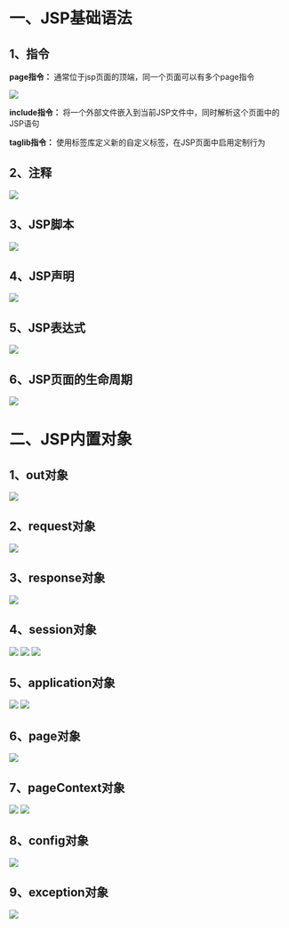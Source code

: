 # 一、JSP基础语法
## 1、指令
**page指令：** 通常位于jsp页面的顶端，同一个页面可以有多个page指令

![](http://m.qpic.cn/psb?/V12X9A3m33wlIQ/H20MRZhmHGyx2Cn*5yz*IX99q3GRhIldbxxrPA1JyyM!/b/dAsBAAAAAAAA&bo=GgNmARoDZgEDByI!&rf=viewer_4)

**include指令：** 将一个外部文件嵌入到当前JSP文件中，同时解析这个页面中的JSP语句

**taglib指令：** 使用标签库定义新的自定义标签，在JSP页面中启用定制行为

## 2、注释
![](http://m.qpic.cn/psb?/V12X9A3m33wlIQ/GrDELDNDHPQJov7DtUzAEf6k0BaGUlStaAClsK*E5jc!/b/dDABAAAAAAAA&bo=IwOzAQAAAAADB7A!&rf=viewer_4)

## 3、JSP脚本
![](http://m.qpic.cn/psb?/V12X9A3m33wlIQ/z2LNUrmzpOFIB0RgZQz8Y5snmF96mIu0bMgOaZcXTYs!/b/dFQBAAAAAAAA&bo=7gKaAAAAAAADB1Q!&rf=viewer_4)

## 4、JSP声明
![](http://m.qpic.cn/psb?/V12X9A3m33wlIQ/Rq8YxmsHLwy8uv.zC33WgvFtkznOspvoMUT6yEt6DKA!/b/dDUBAAAAAAAA&bo=7AKRAAAAAAADB10!&rf=viewer_4)

## 5、JSP表达式
![](http://m.qpic.cn/psb?/V12X9A3m33wlIQ/pDCqtLvlic.ZYUAl3qoqA4bQXOzT3qkBUv3pzvxjvqU!/b/dFIBAAAAAAAA&bo=7QKYAAAAAAADB1U!&rf=viewer_4)

## 6、JSP页面的生命周期
![](http://m.qpic.cn/psb?/V12X9A3m33wlIQ/DuEOfjqOoXp7VWcXVV2O68642BXMTNFkmS7r9IDsM68!/b/dDEBAAAAAAAA&bo=lANkAQAAAAADB9A!&rf=viewer_4)

# 二、JSP内置对象
## 1、out对象
![](http://m.qpic.cn/psb?/V12X9A3m33wlIQ/9IQSfPXbp.OpLQV44mG7QJxm6JDsSU6CUWwBxJZoy8Y!/b/dFQBAAAAAAAA&bo=2gWAAiAGngIDCcs!&rf=viewer_4)

## 2、request对象
![](http://m.qpic.cn/psb?/V12X9A3m33wlIQ/QvAe777ofQVUD.C68axFXMhhNd7Fdke350VJiALlqx4!/b/dFMBAAAAAAAA&bo=QAYuAgAAAAADB0g!&rf=viewer_4)

## 3、response对象
![](http://m.qpic.cn/psb?/V12X9A3m33wlIQ/EtUjdgyjN8JrBJsxYXQIlenh10sXt7CIijU8Asin0t0!/b/dC4BAAAAAAAA&bo=MAYaAjAGGgIDCSw!&rf=viewer_4)

## 4、session对象
![](http://m.qpic.cn/psb?/V12X9A3m33wlIQ/dF41KeZynrhvmmjUH6KawnGXKUO**Tz43Dt*MrxiI7E!/b/dC8BAAAAAAAA&bo=SwZrAQAAAAADBwU!&rf=viewer_4)
![](http://m.qpic.cn/psb?/V12X9A3m33wlIQ/NXHx0L0yqO95ygoxO*D5fkB5DHp52kuLGr*YzfRKa0A!/b/dFIBAAAAAAAA&bo=SQZSAgAAAAADBz0!&rf=viewer_4)
![](http://m.qpic.cn/psb?/V12X9A3m33wlIQ/hpN6HU0gXk0s8kFq5mQfBocVBQVgYVHzgsznQzNc.rs!/b/dDUBAAAAAAAA&bo=pAazAgAAAAADBzE!&rf=viewer_4)

## 5、application对象
![](http://m.qpic.cn/psb?/V12X9A3m33wlIQ/BC3WXtd2Uq9CaQ68Ti4yYIcRY6VeCkeLO1sGY1AdWW4!/b/dDUBAAAAAAAA&bo=KwaLAQAAAAADB4U!&rf=viewer_4)
![](http://m.qpic.cn/psb?/V12X9A3m33wlIQ/xlq3*zeCvLbCepoUR51txW*qZMdRKl78AupzDiCzVrU!/b/dDABAAAAAAAA&bo=rQXSAQAAAAADB1k!&rf=viewer_4)

## 6、page对象
![](http://m.qpic.cn/psb?/V12X9A3m33wlIQ/vCIJlh5LYmbetzjAyQQUT5JRehmDnyl7rJNK6gugaFM!/b/dFIBAAAAAAAA&bo=RgaeAgAAAAADB*4!&rf=viewer_4)

## 7、pageContext对象
![](http://m.qpic.cn/psb?/V12X9A3m33wlIQ/KbwDzWutrOghJq97q7sCS2gG2xQPDvNGaNlwdoqEXIY!/b/dDIBAAAAAAAA&bo=gwUOAQAAAAADB6s!&rf=viewer_4)
![](http://m.qpic.cn/psb?/V12X9A3m33wlIQ/TV5fvgZLx7ewl6p2Zfzq6E6s657wDkbll7TXKbeC7bY!/b/dFMBAAAAAAAA&bo=KQZ8AgAAAAADB3M!&rf=viewer_4)

## 8、config对象
![](http://m.qpic.cn/psb?/V12X9A3m33wlIQ/b8RLPam84kUldXGx9rWe7H0K8ijez9QKDH89zHmpmoE!/b/dDUBAAAAAAAA&bo=WwZ*AQAAAAADBwE!&rf=viewer_4)

## 9、exception对象
![](http://m.qpic.cn/psb?/V12X9A3m33wlIQ/j.y1fZ9G8oa4*2OCShUVw3s0JvBe9BL2WyfoxyckuAo!/b/dFkAAAAAAAAA&bo=RgasAQAAAAADB88!&rf=viewer_4)
